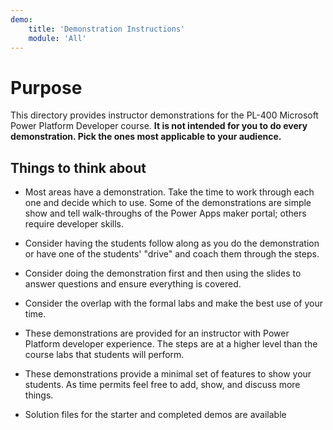 ```yaml
---
demo:
    title: 'Demonstration Instructions'
    module: 'All'
---
```


# Purpose

This directory provides instructor demonstrations for the PL-400 Microsoft Power Platform Developer course. **It is not intended for you to do every demonstration. Pick the ones most applicable to your audience.**

## Things to think about

- Most areas have a demonstration. Take the time to work through each one and decide which to use. Some of the demonstrations are simple show and tell walk-throughs of the Power Apps maker portal; others require developer skills.

- Consider having the students follow along as you do the demonstration or have one of the students' "drive" and coach them through the steps.

- Consider doing the demonstration first and then using the slides to answer questions and ensure everything is covered.

- Consider the overlap with the formal labs and make the best use of your time.

- These demonstrations are provided for an instructor with Power Platform developer experience. The steps are at a higher level than the course labs that students will perform.

- These demonstrations provide a minimal set of features to show your students. As time permits feel free to add, show, and discuss more things.

- Solution files for the starter and completed demos are available
